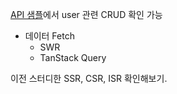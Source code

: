 [API 샘플](./kjk7034/example/study-api/)에서 user 관련 CRUD 확인 가능

- 데이터 Fetch
  - SWR
  - TanStack Query

이전 스터디한 SSR, CSR, ISR 확인해보기.

